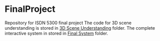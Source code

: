 # FinalProject
Repository for ISDN 5300 final project
The code for 3D scene understanding is stored in [3D Scene Understanding]([https://pages.github.com/](https://github.com/kexinzhengn/FinalProject/tree/main/3D%20Scene%20Understanding)https://github.com/kexinzhengn/FinalProject/tree/main/3D%20Scene%20Understanding) folder.
The complete interactive system in stored in [Final System](https://github.com/kexinzhengn/FinalProject/tree/main/FinalSystem) folder.
